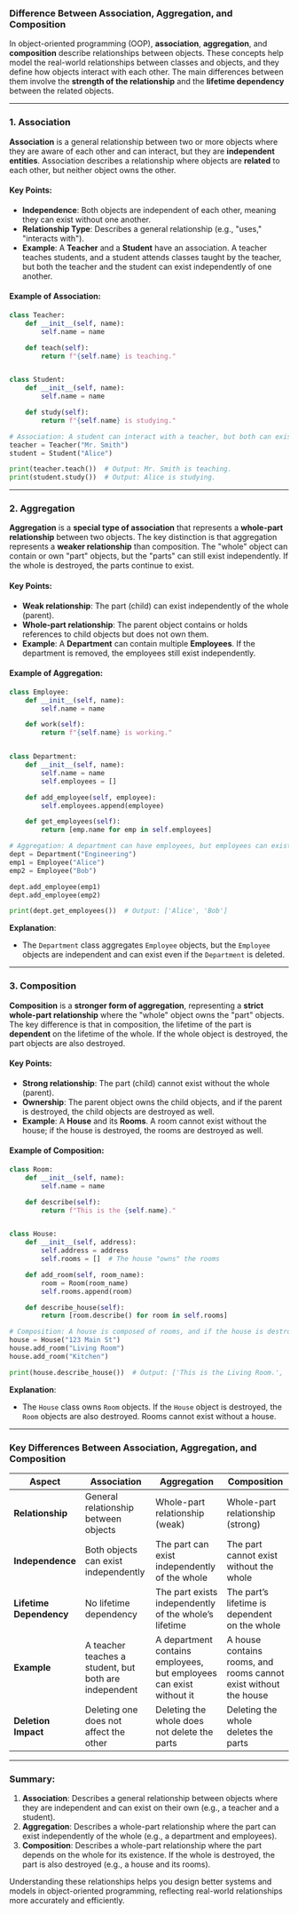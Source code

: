 ### Difference Between Association, Aggregation, and Composition

In object-oriented programming (OOP), **association**, **aggregation**, and **composition** describe relationships between objects. These concepts help model the real-world relationships between classes and objects, and they define how objects interact with each other. The main differences between them involve the **strength of the relationship** and the **lifetime dependency** between the related objects.

---

### 1. **Association**

**Association** is a general relationship between two or more objects where they are aware of each other and can interact, but they are **independent entities**. Association describes a relationship where objects are **related** to each other, but neither object owns the other.

#### Key Points:
- **Independence**: Both objects are independent of each other, meaning they can exist without one another.
- **Relationship Type**: Describes a general relationship (e.g., "uses," "interacts with").
- **Example**: A **Teacher** and a **Student** have an association. A teacher teaches students, and a student attends classes taught by the teacher, but both the teacher and the student can exist independently of one another.

#### Example of Association:

```python
class Teacher:
    def __init__(self, name):
        self.name = name

    def teach(self):
        return f"{self.name} is teaching."


class Student:
    def __init__(self, name):
        self.name = name

    def study(self):
        return f"{self.name} is studying."

# Association: A student can interact with a teacher, but both can exist independently
teacher = Teacher("Mr. Smith")
student = Student("Alice")

print(teacher.teach())  # Output: Mr. Smith is teaching.
print(student.study())  # Output: Alice is studying.
```

---

### 2. **Aggregation**

**Aggregation** is a **special type of association** that represents a **whole-part relationship** between two objects. The key distinction is that aggregation represents a **weaker relationship** than composition. The "whole" object can contain or own "part" objects, but the "parts" can still exist independently. If the whole is destroyed, the parts continue to exist.

#### Key Points:
- **Weak relationship**: The part (child) can exist independently of the whole (parent).
- **Whole-part relationship**: The parent object contains or holds references to child objects but does not own them.
- **Example**: A **Department** can contain multiple **Employees**. If the department is removed, the employees still exist independently.

#### Example of Aggregation:

```python
class Employee:
    def __init__(self, name):
        self.name = name

    def work(self):
        return f"{self.name} is working."


class Department:
    def __init__(self, name):
        self.name = name
        self.employees = []

    def add_employee(self, employee):
        self.employees.append(employee)

    def get_employees(self):
        return [emp.name for emp in self.employees]

# Aggregation: A department can have employees, but employees can exist without the department
dept = Department("Engineering")
emp1 = Employee("Alice")
emp2 = Employee("Bob")

dept.add_employee(emp1)
dept.add_employee(emp2)

print(dept.get_employees())  # Output: ['Alice', 'Bob']
```

**Explanation**:
- The `Department` class aggregates `Employee` objects, but the `Employee` objects are independent and can exist even if the `Department` is deleted.

---

### 3. **Composition**

**Composition** is a **stronger form of aggregation**, representing a **strict whole-part relationship** where the "whole" object owns the "part" objects. The key difference is that in composition, the lifetime of the part is **dependent** on the lifetime of the whole. If the whole object is destroyed, the part objects are also destroyed.

#### Key Points:
- **Strong relationship**: The part (child) cannot exist without the whole (parent).
- **Ownership**: The parent object owns the child objects, and if the parent is destroyed, the child objects are destroyed as well.
- **Example**: A **House** and its **Rooms**. A room cannot exist without the house; if the house is destroyed, the rooms are destroyed as well.

#### Example of Composition:

```python
class Room:
    def __init__(self, name):
        self.name = name

    def describe(self):
        return f"This is the {self.name}."


class House:
    def __init__(self, address):
        self.address = address
        self.rooms = []  # The house "owns" the rooms

    def add_room(self, room_name):
        room = Room(room_name)
        self.rooms.append(room)

    def describe_house(self):
        return [room.describe() for room in self.rooms]

# Composition: A house is composed of rooms, and if the house is destroyed, the rooms are too
house = House("123 Main St")
house.add_room("Living Room")
house.add_room("Kitchen")

print(house.describe_house())  # Output: ['This is the Living Room.', 'This is the Kitchen.']
```

**Explanation**:
- The `House` class owns `Room` objects. If the `House` object is destroyed, the `Room` objects are also destroyed. Rooms cannot exist without a house.

---

### Key Differences Between Association, Aggregation, and Composition

| **Aspect**            | **Association**                                 | **Aggregation**                                     | **Composition**                                     |
|-----------------------|-------------------------------------------------|----------------------------------------------------|----------------------------------------------------|
| **Relationship**       | General relationship between objects            | Whole-part relationship (weak)                      | Whole-part relationship (strong)                   |
| **Independence**       | Both objects can exist independently            | The part can exist independently of the whole       | The part cannot exist without the whole             |
| **Lifetime Dependency**| No lifetime dependency                          | The part exists independently of the whole’s lifetime | The part’s lifetime is dependent on the whole       |
| **Example**            | A teacher teaches a student, but both are independent | A department contains employees, but employees can exist without it | A house contains rooms, and rooms cannot exist without the house |
| **Deletion Impact**    | Deleting one does not affect the other          | Deleting the whole does not delete the parts        | Deleting the whole deletes the parts                |

---

### Summary:

1. **Association**: Describes a general relationship between objects where they are independent and can exist on their own (e.g., a teacher and a student).
2. **Aggregation**: Describes a whole-part relationship where the part can exist independently of the whole (e.g., a department and employees).
3. **Composition**: Describes a whole-part relationship where the part depends on the whole for its existence. If the whole is destroyed, the part is also destroyed (e.g., a house and its rooms).

Understanding these relationships helps you design better systems and models in object-oriented programming, reflecting real-world relationships more accurately and efficiently.